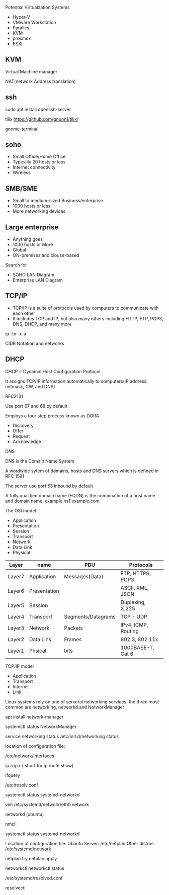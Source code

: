 
Potential Virtualzation Systems

+ Hyper-V
+ VMware Workstation
+ Paralles
+ KVM
+ proxmox
+ ESXI


## KVM

Virtual Machine manager

NAT(network Address translation)


## ssh


sudo apt install openssh-server

tilix https://github.com/gnunn1/tilix/

gnome-terminal

## soho

+ Small Office/Home Office
+ Typically 20 hosts or less
+ Internet connectivity
+ Wireless

## SMB/SME

+ Small to medium-sized Business/enterprise
+ 1000 hosts or less
+ More networking devices

## Large enterprise

+ Anything goes
+ 1000 hosts or More
+ Global
+ ON-premises and clouse-based


Search for

+ SOHO LAN Diagram
+ Enterprise LAN Diagram

## TCP/IP


+ TCP/IP is a suite of protocols used by computers to communicate with each other
+ It includes TCP and IP, but also many others including HTTP, FTP, POP3, DNS, DHCP, and many more



ip -br -c a

CIDR Notation and networks

## DHCP

DHCP = Dynamic Host Configuration Protocol

It assigns TCP/IP information automatically to computers(IP address, netmask, GW, and DNS)

RFC2131

Use port 67 and 68 by default

Employs a four step process known as DORA

+ Discovery 
+ Offer
+ Request
+ Acknowledge


DNS

DNS is the Comain Name System

A wordwide sytem of domains, hosts and DNS servers which is defined in RFC 1591

The server use port 53 inbound by default

A fully qualified domain name (FQDN) is the combination of a host name and domain name, example ns1.example.com

The OSI model

+ Application
+ Presentation
+ Session
+ Transport
+ Network
+ Data Link
+ Physical



| Layer | name | PDU | Protocols |
| --------------- | --------------- | --------------- | ---------- |
| Layer7 | Application | Messages(Data) | FTP, HTTPS, POP3
| Layer6 | Presentation |  | ASCII, XML, JSON  | 
| Layer5 | Session |  | Duplexing, X.225 |
| Layer4 | Transport | Segments/Datagrams | TCP - UDP |
| Layer3 | Network | Packets | IPv4, ICMP, Routing |
| Layer2 | Data Link | Frames | 802.3, 802.11x |
| Layer1 | Phsical | bits | 1000BASE-T, Cat 6 |



TCP/IP model

+ Application
+ Transport
+ Internet
+ Link

Linux systems rely on one of serveral networking services, the three most common are networking, networkd and NetworkManager


apt  install network-manager

systemctl status NetworkManager


service networking status
/etc/init.d/networking status

location of configuration file:

/etc/network/interfaces

ip a
ip r ( short for ip route show)

ifquery

/etc/resolv.conf

systemctl status systemd-networkd

vim /etc/systemd/network/eth0.network


networkd (ubuntu)


nmcli

systemctl status systemd-networkd

Location of configuration file:
Ubuntu Server: /etc/netplan
Other distros: /etc/systemd/network

netplan try
netplan apply

networkctl
networkctl status

/etc/systemd/resolved.conf

resolvectl


